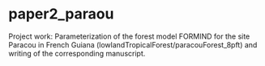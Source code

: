 # paper2_paraou
Project work: Parameterization of the forest model FORMIND for the site Paracou in French Guiana (lowlandTropicalForest/paracouForest_8pft) and writing of the corresponding manuscript.
